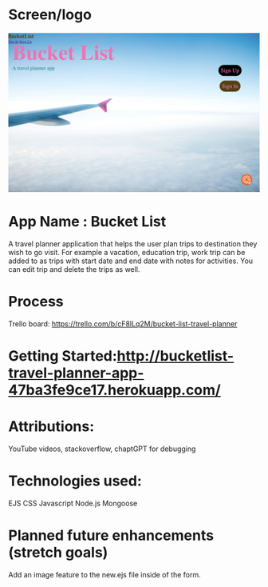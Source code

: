 # Screen/logo
![bucketlist](public/images/bucketlist.png)
# App Name : Bucket List 
A travel planner application that helps the user plan trips to destination they wish to go visit. For example a vacation, education trip, work trip can be added to as trips with start date and end date with notes for activities. You can edit trip and delete the trips as well.

# Process 
Trello board: 
https://trello.com/b/cF8lLq2M/bucket-list-travel-planner
 

# Getting Started:http://bucketlist-travel-planner-app-47ba3fe9ce17.herokuapp.com/

# Attributions: 
YouTube videos, stackoverflow, chaptGPT for debugging

# Technologies used: 
EJS
CSS
Javascript
Node.js
Mongoose

# Planned future enhancements (stretch goals)
Add an image feature to the new.ejs file inside of the form.
